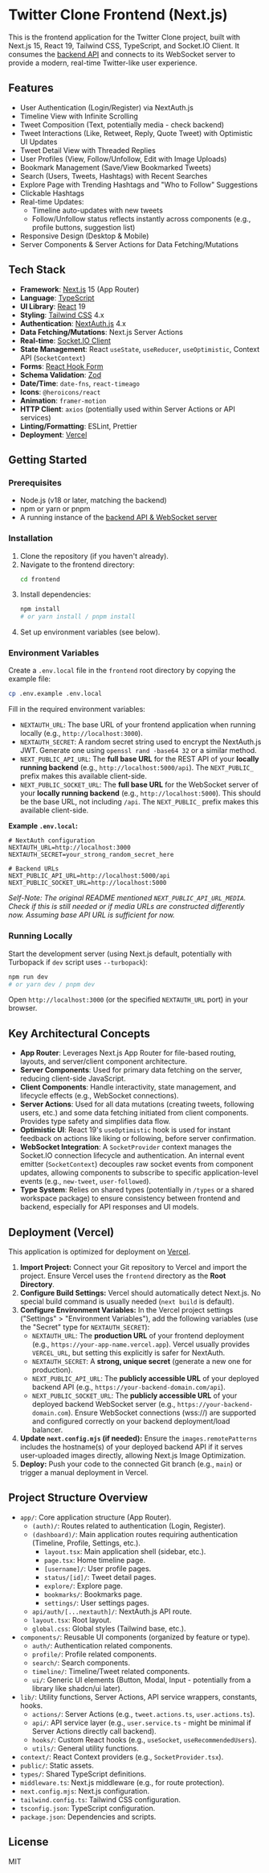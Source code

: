 # Twitter Clone Frontend (Next.js)

This is the frontend application for the Twitter Clone project, built with Next.js 15, React 19, Tailwind CSS, TypeScript, and Socket.IO Client. It consumes the [backend API](../backend/README.md) and connects to its WebSocket server to provide a modern, real-time Twitter-like user experience.

## Features

-   User Authentication (Login/Register) via NextAuth.js
-   Timeline View with Infinite Scrolling
-   Tweet Composition (Text, potentially media - check backend)
-   Tweet Interactions (Like, Retweet, Reply, Quote Tweet) with Optimistic UI Updates
-   Tweet Detail View with Threaded Replies
-   User Profiles (View, Follow/Unfollow, Edit with Image Uploads)
-   Bookmark Management (Save/View Bookmarked Tweets)
-   Search (Users, Tweets, Hashtags) with Recent Searches
-   Explore Page with Trending Hashtags and "Who to Follow" Suggestions
-   Clickable Hashtags
-   Real-time Updates:
    -   Timeline auto-updates with new tweets
    -   Follow/Unfollow status reflects instantly across components (e.g., profile buttons, suggestion list)
-   Responsive Design (Desktop & Mobile)
-   Server Components & Server Actions for Data Fetching/Mutations

## Tech Stack

-   **Framework**: [Next.js](https://nextjs.org/) 15 (App Router)
-   **Language**: [TypeScript](https://www.typescriptlang.org/)
-   **UI Library**: [React](https://react.dev/) 19
-   **Styling**: [Tailwind CSS](https://tailwindcss.com/) 4.x
-   **Authentication**: [NextAuth.js](https://next-auth.js.org/) 4.x
-   **Data Fetching/Mutations**: Next.js Server Actions
-   **Real-time**: [Socket.IO Client](https://socket.io/docs/v4/client-api/)
-   **State Management**: React `useState`, `useReducer`, `useOptimistic`, Context API (`SocketContext`)
-   **Forms**: [React Hook Form](https://react-hook-form.com/)
-   **Schema Validation**: [Zod](https://zod.dev/)
-   **Date/Time**: `date-fns`, `react-timeago`
-   **Icons**: `@heroicons/react`
-   **Animation**: `framer-motion`
-   **HTTP Client**: `axios` (potentially used within Server Actions or API services)
-   **Linting/Formatting**: ESLint, Prettier
-   **Deployment**: [Vercel](https://vercel.com/)

## Getting Started

### Prerequisites

-   Node.js (v18 or later, matching the backend)
-   npm or yarn or pnpm
-   A running instance of the [backend API & WebSocket server](../backend/README.md)

### Installation

1.  Clone the repository (if you haven't already).
2.  Navigate to the frontend directory:
    ```bash
    cd frontend
    ```
3.  Install dependencies:
    ```bash
    npm install
    # or yarn install / pnpm install
    ```
4.  Set up environment variables (see below).

### Environment Variables

Create a `.env.local` file in the `frontend` root directory by copying the example file:

```bash
cp .env.example .env.local
```

Fill in the required environment variables:

-   `NEXTAUTH_URL`: The base URL of your frontend application when running locally (e.g., `http://localhost:3000`).
-   `NEXTAUTH_SECRET`: A random secret string used to encrypt the NextAuth.js JWT. Generate one using `openssl rand -base64 32` or a similar method.
-   `NEXT_PUBLIC_API_URL`: The **full base URL** for the REST API of your **locally running backend** (e.g., `http://localhost:5000/api`). The `NEXT_PUBLIC_` prefix makes this available client-side.
-   `NEXT_PUBLIC_SOCKET_URL`: The **full base URL** for the WebSocket server of your **locally running backend** (e.g., `http://localhost:5000`). This should be the base URL, not including `/api`. The `NEXT_PUBLIC_` prefix makes this available client-side.

**Example `.env.local`:**

```env
# NextAuth configuration
NEXTAUTH_URL=http://localhost:3000
NEXTAUTH_SECRET=your_strong_random_secret_here

# Backend URLs
NEXT_PUBLIC_API_URL=http://localhost:5000/api
NEXT_PUBLIC_SOCKET_URL=http://localhost:5000
```

_Self-Note: The original README mentioned `NEXT_PUBLIC_API_URL_MEDIA`. Check if this is still needed or if media URLs are constructed differently now. Assuming base API URL is sufficient for now._

### Running Locally

Start the development server (using Next.js default, potentially with Turbopack if `dev` script uses `--turbopack`):

```bash
npm run dev
# or yarn dev / pnpm dev
```

Open `http://localhost:3000` (or the specified `NEXTAUTH_URL` port) in your browser.

## Key Architectural Concepts

-   **App Router**: Leverages Next.js App Router for file-based routing, layouts, and server/client component architecture.
-   **Server Components**: Used for primary data fetching on the server, reducing client-side JavaScript.
-   **Client Components**: Handle interactivity, state management, and lifecycle effects (e.g., WebSocket connections).
-   **Server Actions**: Used for all data mutations (creating tweets, following users, etc.) and some data fetching initiated from client components. Provides type safety and simplifies data flow.
-   **Optimistic UI**: React 19's `useOptimistic` hook is used for instant feedback on actions like liking or following, before server confirmation.
-   **WebSocket Integration**: A `SocketProvider` context manages the Socket.IO connection lifecycle and authentication. An internal event emitter (`SocketContext`) decouples raw socket events from component updates, allowing components to subscribe to specific application-level events (e.g., `new-tweet`, `user-followed`).
-   **Type System**: Relies on shared types (potentially in `/types` or a shared workspace package) to ensure consistency between frontend and backend, especially for API responses and UI models.

## Deployment (Vercel)

This application is optimized for deployment on [Vercel](https://vercel.com/).

1.  **Import Project:** Connect your Git repository to Vercel and import the project. Ensure Vercel uses the `frontend` directory as the **Root Directory**.
2.  **Configure Build Settings:** Vercel should automatically detect Next.js. No special build command is usually needed (`next build` is default).
3.  **Configure Environment Variables:** In the Vercel project settings ("Settings" > "Environment Variables"), add the following variables (use the "Secret" type for `NEXTAUTH_SECRET`):
    -   `NEXTAUTH_URL`: The **production URL** of your frontend deployment (e.g., `https://your-app-name.vercel.app`). Vercel usually provides `VERCEL_URL`, but setting this explicitly is safer for NextAuth.
    -   `NEXTAUTH_SECRET`: A **strong, unique secret** (generate a new one for production).
    -   `NEXT_PUBLIC_API_URL`: The **publicly accessible URL** of your deployed backend API (e.g., `https://your-backend-domain.com/api`).
    -   `NEXT_PUBLIC_SOCKET_URL`: The **publicly accessible URL** of your deployed backend WebSocket server (e.g., `https://your-backend-domain.com`). Ensure WebSocket connections (wss://) are supported and configured correctly on your backend deployment/load balancer.
4.  **Update `next.config.mjs` (if needed):** Ensure the `images.remotePatterns` includes the hostname(s) of your deployed backend API if it serves user-uploaded images directly, allowing Next.js Image Optimization.
5.  **Deploy:** Push your code to the connected Git branch (e.g., `main`) or trigger a manual deployment in Vercel.

## Project Structure Overview

-   `app/`: Core application structure (App Router).
    -   `(auth)/`: Routes related to authentication (Login, Register).
    -   `(dashboard)/`: Main application routes requiring authentication (Timeline, Profile, Settings, etc.).
        -   `layout.tsx`: Main application shell (sidebar, etc.).
        -   `page.tsx`: Home timeline page.
        -   `[username]/`: User profile pages.
        -   `status/[id]/`: Tweet detail pages.
        -   `explore/`: Explore page.
        -   `bookmarks/`: Bookmarks page.
        -   `settings/`: User settings pages.
    -   `api/auth/[...nextauth]/`: NextAuth.js API route.
    -   `layout.tsx`: Root layout.
    -   `global.css`: Global styles (Tailwind base, etc.).
-   `components/`: Reusable UI components (organized by feature or type).
    -   `auth/`: Authentication related components.
    -   `profile/`: Profile related components.
    -   `search/`: Search components.
    -   `timeline/`: Timeline/Tweet related components.
    -   `ui/`: Generic UI elements (Button, Modal, Input - potentially from a library like shadcn/ui later).
-   `lib/`: Utility functions, Server Actions, API service wrappers, constants, hooks.
    -   `actions/`: Server Actions (e.g., `tweet.actions.ts`, `user.actions.ts`).
    -   `api/`: API service layer (e.g., `user.service.ts` - might be minimal if Server Actions directly call backend).
    -   `hooks/`: Custom React hooks (e.g., `useSocket`, `useRecommendedUsers`).
    -   `utils/`: General utility functions.
-   `context/`: React Context providers (e.g., `SocketProvider.tsx`).
-   `public/`: Static assets.
-   `types/`: Shared TypeScript definitions.
-   `middleware.ts`: Next.js middleware (e.g., for route protection).
-   `next.config.mjs`: Next.js configuration.
-   `tailwind.config.ts`: Tailwind CSS configuration.
-   `tsconfig.json`: TypeScript configuration.
-   `package.json`: Dependencies and scripts.

## License

MIT
